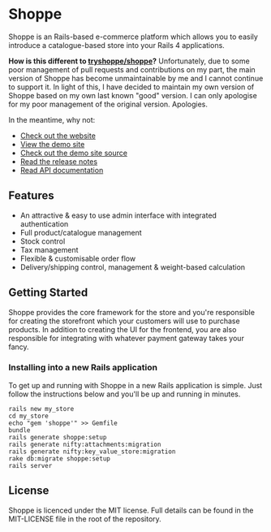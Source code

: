 # Shoppe

Shoppe is an Rails-based e-commerce platform which allows you to easily introduce a
catalogue-based store into your Rails 4 applications.

**How is this different to [tryshoppe/shoppe](https://github.com/tryshoppe/shoppe)?**
Unfortunately, due to some poor management of pull requests and contributions on
my part, the main version of Shoppe has become unmaintainable by me and I cannot
continue to support it. In light of this, I have decided to maintain my own version
of Shoppe based on my own last known "good" version. I can only apologise for my
poor management of the original version. Apologies.

In the meantime, why not:

* [Check out the website](http://tryshoppe.com)
* [View the demo site](http://demo.tryshoppe.com)
* [Check out the demo site source](http://github.com/tryshoppe/example-store)
* [Read the release notes](https://github.com/tryshoppe/core/blob/master/CHANGELOG.md)
* [Read API documentation](http://api.tryshoppe.com)

## Features

* An attractive & easy to use admin interface with integrated authentication
* Full product/catalogue management
* Stock control
* Tax management
* Flexible & customisable order flow
* Delivery/shipping control, management & weight-based calculation

## Getting Started

Shoppe provides the core framework for the store and you're responsible for creating
the storefront which your customers will use to purchase products. In addition to
creating the UI for the frontend, you are also responsible for integrating with whatever
payment gateway takes your fancy.

### Installing into a new Rails application

To get up and running with Shoppe in a new Rails application is simple. Just follow the
instructions below and you'll be up and running in minutes.

    rails new my_store
    cd my_store
    echo "gem 'shoppe'" >> Gemfile
    bundle
    rails generate shoppe:setup
    rails generate nifty:attachments:migration
    rails generate nifty:key_value_store:migration
    rake db:migrate shoppe:setup
    rails server

## License

Shoppe is licenced under the MIT license. Full details can be found in the MIT-LICENSE
file in the root of the repository.
